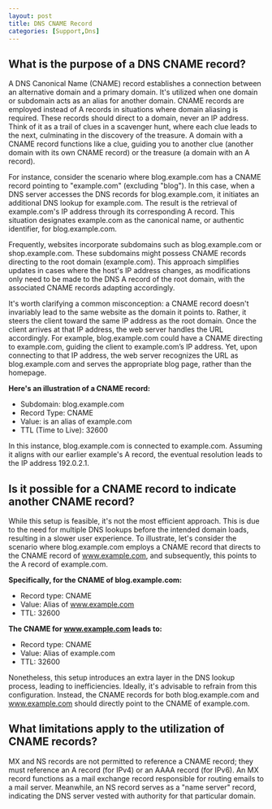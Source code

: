 ```yaml
---
layout: post
title: DNS CNAME Record
categories: [Support,Dns]
---
```


## What is the purpose of a DNS CNAME record?

A DNS Canonical Name (CNAME) record establishes a connection between an alternative domain and a primary domain. It's utilized when one domain or subdomain acts as an alias for another domain. CNAME records are employed instead of A records in situations where domain aliasing is required. These records should direct to a domain, never an IP address. Think of it as a trail of clues in a scavenger hunt, where each clue leads to the next, culminating in the discovery of the treasure. A domain with a CNAME record functions like a clue, guiding you to another clue (another domain with its own CNAME record) or the treasure (a domain with an A record).

For instance, consider the scenario where blog.example.com has a CNAME record pointing to "example.com" (excluding "blog"). In this case, when a DNS server accesses the DNS records for blog.example.com, it initiates an additional DNS lookup for example.com. The result is the retrieval of example.com's IP address through its corresponding A record. This situation designates example.com as the canonical name, or authentic identifier, for blog.example.com.

Frequently, websites incorporate subdomains such as blog.example.com or shop.example.com. These subdomains might possess CNAME records directing to the root domain (example.com). This approach simplifies updates in cases where the host's IP address changes, as modifications only need to be made to the DNS A record of the root domain, with the associated CNAME records adapting accordingly.

It's worth clarifying a common misconception: a CNAME record doesn't invariably lead to the same website as the domain it points to. Rather, it steers the client toward the same IP address as the root domain. Once the client arrives at that IP address, the web server handles the URL accordingly. For example, blog.example.com could have a CNAME directing to example.com, guiding the client to example.com’s IP address. Yet, upon connecting to that IP address, the web server recognizes the URL as blog.example.com and serves the appropriate blog page, rather than the homepage.

**Here's an illustration of a CNAME record:**

- Subdomain: blog.example.com
- Record Type: CNAME
- Value: is an alias of example.com
- TTL (Time to Live): 32600

In this instance, blog.example.com is connected to example.com. Assuming it aligns with our earlier example's A record, the eventual resolution leads to the IP address 192.0.2.1.

## Is it possible for a CNAME record to indicate another CNAME record? 

While this setup is feasible, it's not the most efficient approach. This is due to the need for multiple DNS lookups before the intended domain loads, resulting in a slower user experience. To illustrate, let's consider the scenario where blog.example.com employs a CNAME record that directs to the CNAME record of www.example.com, and subsequently, this points to the A record of example.com.

**Specifically, for the CNAME of blog.example.com:**

- Record type: CNAME
- Value: Alias of www.example.com
- TTL: 32600

**The CNAME for www.example.com leads to:**

- Record type: CNAME
- Value: Alias of example.com
- TTL: 32600

Nonetheless, this setup introduces an extra layer in the DNS lookup process, leading to inefficiencies. Ideally, it's advisable to refrain from this configuration. Instead, the CNAME records for both blog.example.com and www.example.com should directly point to the CNAME of example.com.

## What limitations apply to the utilization of CNAME records? 

MX and NS records are not permitted to reference a CNAME record; they must reference an A record (for IPv4) or an AAAA record (for IPv6). An MX record functions as a mail exchange record responsible for routing emails to a mail server. Meanwhile, an NS record serves as a "name server" record, indicating the DNS server vested with authority for that particular domain.






